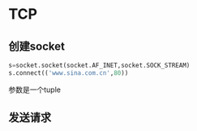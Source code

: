 # TCP

## 创建socket ##

```python
s=socket.socket(socket.AF_INET,socket.SOCK_STREAM)
s.connect(('www.sina.com.cn',80))
```
参数是一个tuple

## 发送请求

